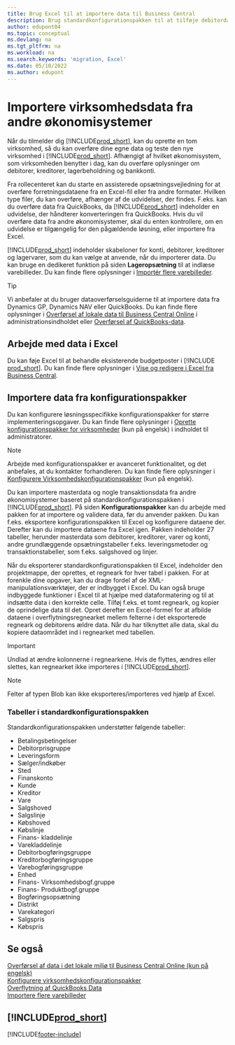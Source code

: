 ```yaml
---
title: Brug Excel til at importere data til Business Central
description: Brug standardkonfigurationspakken til at tilføje debitordata i Excel og importere dataene tilbage til Business Central.
author: edupont04
ms.topic: conceptual
ms.devlang: na
ms.tgt_pltfrm: na
ms.workload: na
ms.search.keywords: 'migration, Excel'
ms.date: 05/10/2022
ms.author: edupont
---
```

# <a name="import-business-data-from-other-finance-systems"></a><a name="import-business-data-from-other-finance-systems"></a><a name="import-business-data-from-other-finance-systems"></a>Importere virksomhedsdata fra andre økonomisystemer

Når du tilmelder dig [!INCLUDE[prod_short](includes/prod_short.md)], kan du oprette en tom virksomhed, så du kan overføre dine egne data og teste den nye virksomhed i [!INCLUDE[prod_short](includes/prod_short.md)]. Afhængigt af hvilket økonomisystem, som virksomheden benytter i dag, kan du overføre oplysninger om debitorer, kreditorer, lagerbeholdning og bankkonti.  

Fra rollecenteret kan du starte en assisterede opsætningsvejledning for at overføre forretningsdataene fra en Excel-fil eller fra andre formater. Hvilken type filer, du kan overføre, afhænger af de udvidelser, der findes. F.eks. kan du overføre data fra QuickBooks, da [!INCLUDE[prod_short](includes/prod_short.md)] indeholder en udvidelse, der håndterer konverteringen fra QuickBooks. Hvis du vil overføre data fra andre økonomisystemer, skal du enten kontrollere, om en udvidelse er tilgængelig for den pågældende løsning, eller importere fra Excel.  

[!INCLUDE[prod_short](includes/prod_short.md)] indeholder skabeloner for konti, debitorer, kreditorer og lagervarer, som du kan vælge at anvende, når du importerer data. Du kan bruge en dedikeret funktion på siden **Lageropsætning** til at indlæse varebilleder. Du kan finde flere oplysninger i [Importér flere varebilleder](inventory-how-import-item-pictures.md).

> [!TIP]  
> Vi anbefaler at du bruger dataoverførselsguiderne til at importere data fra Dynamics GP, Dynamics NAV eller QuickBooks. Du kan finde flere oplysninger i [Overførsel af lokale data til Business Central Online](/dynamics365/business-central/dev-itpro/administration/migrate-data) i administrationsindholdet eller [Overførsel af QuickBooks-data](ui-extensions-quickbooks-data-migration.md).

## <a name="work-with-data-in-excel"></a><a name="work-with-data-in-excel"></a><a name="work-with-data-in-excel"></a>Arbejde med data i Excel

Du kan føje Excel til at behandle eksisterende budgetposter i [!INCLUDE [prod_short](includes/prod_short.md)]. Du kan finde flere oplysninger i [Vise og redigere i Excel fra Business Central](across-work-with-excel.md).  

## <a name="import-data-from-configuration-packages"></a><a name="import-data-from-configuration-packages"></a><a name="import-data-from-configuration-packages"></a>Importere data fra konfigurationspakker

Du kan konfigurere løsningsspecifikke konfigurationspakker for større implementeringsopgaver. Du kan finde flere oplysninger i [Oprette konfigurationspakker for virksomheder](/dynamics365/business-central/dev-itpro/administration/set-up-standard-company-configuration-packages) (kun på engelsk) i indholdet til administratorer.  

> [!NOTE]  
> Arbejde med konfigurationspakker er avanceret funktionalitet, og det anbefales, at du kontakter forhandleren. Du kan finde flere oplysninger i [Konfigurere Virksomhedskonfigurationspakker](/dynamics365/business-central/dev-itpro/administration/set-up-standard-company-configuration-packages) (kun på engelsk).

Du kan importere masterdata og nogle transaktionsdata fra andre økonomisystemer baseret på standardkonfigurationspakken i [!INCLUDE[prod_short](includes/prod_short.md)]. På siden **Konfigurationspakker** kan du arbejde med pakken for at importere og validere data, før du anvender pakken. Du kan f.eks. eksportere konfigurationspakken til Excel og konfigurere dataene der. Derefter kan du importere dataene fra Excel igen. Pakken indeholder 27 tabeller, herunder masterdata som debitorer, kreditorer, varer og konti, andre grundlæggende opsætningstabeller f.eks. leveringsmetoder og transaktionstabeller, som f.eks. salgshoved og linjer.  

Når du eksporterer standardkonfigurationspakken til Excel, indeholder den projektmappe, der oprettes, et regneark for hver tabel i pakken. For at forenkle dine opgaver, kan du drage fordel af de XML-manipulationsværktøjer, der er indbygget i Excel. Du kan også bruge indbyggede funktioner i Excel til at hjælpe med dataformatering og til at indsætte data i den korrekte celle. Tilføj f.eks. et tomt regneark, og kopier de oprindelige data til det. Opret derefter en Excel-formel for at afbilde dataene i overflytningsregnearket mellem felterne i det eksporterede regneark og debitorens ældre data. Når du har tilknyttet alle data, skal du kopiere dataområdet ind i regnearket med tabellen.  

> [!IMPORTANT]  
> Undlad at ændre kolonnerne i regnearkene. Hvis de flyttes, ændres eller slettes, kan regnearket ikke importeres i [!INCLUDE[prod_short](includes/prod_short.md)].

> [!NOTE]
> Felter af typen Blob kan ikke eksporteres/importeres ved hjælp af Excel.

### <a name="tables-in-the-default-configuration-package"></a><a name="tables-in-the-default-configuration-package"></a><a name="tables-in-the-default-configuration-package"></a>Tabeller i standardkonfigurationspakken

Standardkonfigurationspakken understøtter følgende tabeller:

- Betalingsbetingelser
- Debitorprisgruppe
- Leveringsform
- Sælger/indkøber
- Sted
- Finanskonto
- Kunde
- Kreditor
- Vare
- Salgshoved
- Salgslinje
- Købshoved
- Købslinje
- Finans- kladdelinje
- Varekladdelinje
- Debitorbogføringsgruppe
- Kreditorbogføringsgruppe
- Varebogføringsgruppe
- Enhed
- Finans- Virksomhedsbogf.gruppe
- Finans- Produktbogf.gruppe
- Bogføringsopsætning
- Distrikt
- Varekategori
- Salgspris
- Købspris

## <a name="see-also"></a><a name="see-also"></a><a name="see-also"></a>Se også

[Overførsel af data i det lokale miljø til Business Central Online (kun på engelsk)](/dynamics365/business-central/dev-itpro/administration/migrate-data)  
[Konfigurere virksomhedskonfigurationspakker](/dynamics365/business-central/dev-itpro/administration/set-up-standard-company-configuration-packages)  
[Overflytning af QuickBooks Data](ui-extensions-quickbooks-data-migration.md)  
[Importere flere varebilleder](inventory-how-import-item-pictures.md)

## [!INCLUDE[prod_short](includes/free_trial_md.md)]


[!INCLUDE[footer-include](includes/footer-banner.md)]
